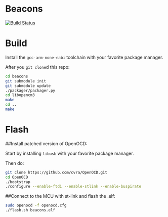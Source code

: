 Beacons
=======
[![Build Status](https://travis-ci.org/cvra/beacons.png)](https://travis-ci.org/cvra/beacons)

# Build
Install the `gcc-arm-none-eabi` toolchain with your favorite package manager.

After you `git clone`d this repo:
```sh
cd beacons
git submodule init
git submodule update
./packager/packager.py
cd libopencm3
make
cd ..
make
```
# Flash
##Install patched version of OpenOCD:

Start by installing `libusb` with your favorite package manager.

Then do:

```sh
git clone https://github.com/cvra/OpenOCD.git
cd OpenOCD
./bootstrap
./configure --enable-ftdi --enable-stlink --enable-buspirate
```

##Connect to the MCU with st-link and flash the .elf:
```sh
sudo openocd -f openocd.cfg
./flash.sh beacons.elf
```
